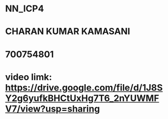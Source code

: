 # NN_ICP4
# CHARAN KUMAR KAMASANI
# 700754801
# video limk: https://drive.google.com/file/d/1J8SY2g6yufkBHCtUxHg7T6_2nYUWMFV7/view?usp=sharing
